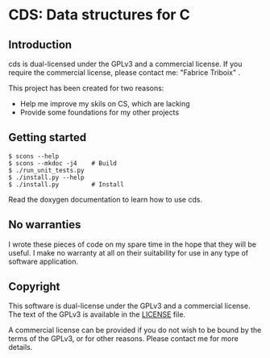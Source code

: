 CDS: Data structures for C
==========================


Introduction
------------

cds is dual-licensed under the GPLv3 and a commercial license. If you
require the commercial license, please contact me:
"Fabrice Triboix" <ftriboix-at-gmail-dot-com>.

This project has been created for two reasons:
 - Help me improve my skils on CS, which are lacking
 - Provide some foundations for my other projects


Getting started
---------------

    $ scons --help
    $ scons --mkdoc -j4    # Build
    $ ./run_unit_tests.py
    $ ./install.py --help
    $ ./install.py         # Install

Read the doxygen documentation to learn how to use cds.


No warranties
-------------

I wrote these pieces of code on my spare time in the hope that they will
be useful. I make no warranty at all on their suitability for use in
any type of software application.


Copyright
---------

This software is dual-license under the GPLv3 and a commercial license.
The text of the GPLv3 is available in the [LICENSE](LICENSE) file.

A commercial license can be provided if you do not wish to be bound by
the terms of the GPLv3, or for other reasons. Please contact me for more
details.
